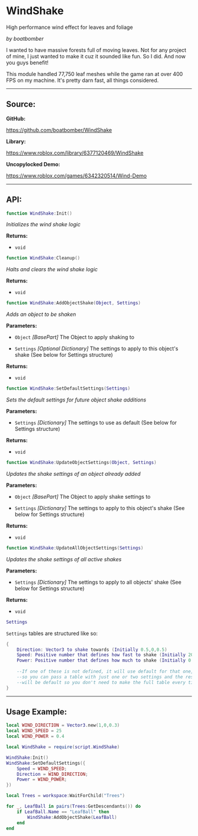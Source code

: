 # WindShake

High performance wind effect for leaves and foliage

*by boatbomber*

I wanted to have massive forests full of moving leaves. Not for any project of mine, I just wanted to make it cuz it sounded like fun. So I did. And now you guys benefit!

This module handled 77,750 leaf meshes while the game ran at over 400 FPS on my machine. It's pretty darn fast, all things considered.

-----

## Source:

**GitHub:**

https://github.com/boatbomber/WindShake

**Library:**

https://www.roblox.com/library/6377120469/WindShake

**Uncopylocked Demo:**

https://www.roblox.com/games/6342320514/Wind-Demo

-----

## API:


```Lua
function WindShake:Init()
```
*Initializes the wind shake logic*

**Returns:**  
* `void`

```Lua
function WindShake:Cleanup()
```
*Halts and clears the wind shake logic*

**Returns:**  
* `void`

```Lua
function WindShake:AddObjectShake(Object, Settings)
```
*Adds an object to be shaken*

**Parameters:**
- `Object` *[BasePart]*
The Object to apply shaking to

- `Settings` *[Optional Dictionary]*
The settings to apply to this object's shake (See below for Settings structure)

**Returns:**  
* `void`

```Lua
function WindShake:SetDefaultSettings(Settings)
```
*Sets the default settings for future object shake additions*

**Parameters:**

- `Settings` *[Dictionary]*
The settings to use as default (See below for Settings structure)

**Returns:**  
* `void`

```Lua
function WindShake:UpdateObjectSettings(Object, Settings)
```
*Updates the shake settings of an object already added*

**Parameters:**
- `Object` *[BasePart]*
The Object to apply shake settings to

- `Settings` *[Dictionary]*
The settings to apply to this object's shake (See below for Settings structure)

**Returns:**  
* `void`

```Lua
function WindShake:UpdateAllObjectSettings(Settings)
```
*Updates the shake settings of all active shakes*

**Parameters:**

- `Settings` *[Dictionary]*
The settings to apply to all objects' shake (See below for Settings structure)

**Returns:**  
* `void`

```Lua
Settings
```

`Settings` tables are structured like so:

```Lua
{
    Direction: Vector3 to shake towards (Initially 0.5,0,0.5)
    Speed: Positive number that defines how fast to shake (Initially 20)
    Power: Positive number that defines how much to shake (Initially 0.5)
 
    --If one of these is not defined, it will use default for that one,
    --so you can pass a table with just one or two settings and the rest
    --will be default so you don't need to make the full table every time.
}
```

-----

## Usage Example:

```Lua
local WIND_DIRECTION = Vector3.new(1,0,0.3)
local WIND_SPEED = 25
local WIND_POWER = 0.4

local WindShake = require(script.WindShake)

WindShake:Init()
WindShake:SetDefaultSettings({
	Speed = WIND_SPEED;
	Direction = WIND_DIRECTION;
	Power = WIND_POWER;
})

local Trees = workspace:WaitForChild("Trees")

for _, LeafBall in pairs(Trees:GetDescendants()) do
	if LeafBall.Name == "LeafBall" then
		WindShake:AddObjectShake(LeafBall)
	end
end
```
